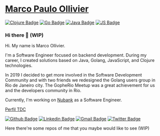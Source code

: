 # [Marco Paulo Ollivier](https://ollivier.com.br)

[![Clojure Badge](https://img.shields.io/badge/-Clojure-5881D8?style=flat-square&logo=clojure&logoColor=white "Clojure Badge")](https://github.com/marcopollivier/whoamiclojure)
[![Go Badge](https://img.shields.io/badge/-Go-00ADD8?style=flat-square&logo=go&logoColor=white "Golang Badge")](https://github.com/marcopollivier/whoamigo)
[![Java Badge](http://img.shields.io/badge/-Java-007396?style=flat-square&logo=java&logoColor=white "Java Badge")](https://github.com/marcopollivier/whoamivertx)
[![JS Badge](http://img.shields.io/badge/-JavaScript-F7DF1E?style=flat-square&logo=JavaScript&logoColor=white "JS Badge")](https://github.com/marcopollivier/whoaminode)

### Hi there 👋 (WIP)

Hi. My name is Marco Ollivier. 

I'm a Software Engineer focused on backend development. During my career, I created solutions based on Java, Golang, JavaScript, and Clojure technologies.

In 2019 I decided to get more involved in the Software Development Community and with two friends we redesigned the Golang users group in Rio de Janeiro city. 
The GopheRio Meetup was a great achievement for us and the developers community in Rio.

Currently, I'm working on [Nubank](https://www.nubank.com.br) as a Software Engineer. 

[Perfil TDC](https://thedevconf.com/palestrante/marco-ollivier) 

[![Github Badge](https://img.shields.io/badge/-Github-000?style=flat-square&logo=Github&logoColor=white&link=https://github.com/marcopollivier)](https://github.com/marcopollivier)
[![Linkedin Badge](https://img.shields.io/badge/-LinkedIn-blue?style=flat-square&logo=Linkedin&logoColor=white&link=https://www.linkedin.com/in/marcopollivier/)](https://www.linkedin.com/in/marcopollivier/)
[![Gmail Badge](https://img.shields.io/badge/-Gmail-c14438?style=flat-square&logo=Gmail&logoColor=white&link=mailto:mollivier.dev@gmail.com)](mailto:mollivier.dev@gmail.com/)
[![Twitter Badge](https://img.shields.io/badge/-Twitter-1DA1F2?style=flat-square&logo=Twitter&logoColor=white&link=https://twitter.com/marcopollivier)](https://twitter.com/marcopollivier)

Here there're some repos of me that you maybe would like to see
(WIP)



<!--
**marcopollivier/marcopollivier** is a ✨ _special_ ✨ repository because its `README.md` (this file) appears on your GitHub profile.

Here are some ideas to get you started:

- 🔭 I’m currently working on ...
- 🌱 I’m currently learning ...
- 👯 I’m looking to collaborate on ...
- 🤔 I’m looking for help with ...
- 💬 Ask me about ...
- 📫 How to reach me: ...
- 😄 Pronouns: ...
- ⚡ Fun fact: ...


https://shields.io/category/social
https://simpleicons.org/

-->
